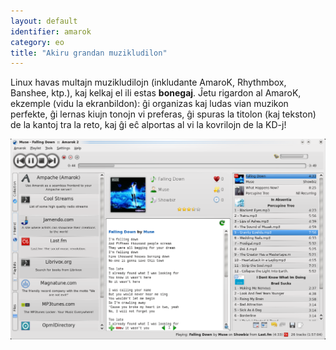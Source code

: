 ```yaml
---
layout: default
identifier: amarok
category: eo
title: "Akiru grandan muzikludilon"
---
```


Linux havas multajn muzikludilojn (inkludante AmaroK, Rhythmbox, Banshee, ktp.), kaj kelkaj el ili estas <b>bonegaj</b>. Ĵetu rigardon al AmaroK, ekzemple (vidu la ekranbildon): ĝi organizas kaj ludas vian muzikon perfekte, ĝi lernas kiujn tonojn vi preferas, ĝi spuras la titolon (kaj tekston) de la kantoj tra la reto, kaj ĝi eĉ alportas al vi la kovrilojn de la KD-j!

<img src="/img/amarok.png" />




